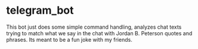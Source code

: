 # telegram_bot
This bot just does some simple command handling, analyzes chat texts trying to match what we say in the chat with Jordan B. Peterson quotes and phrases. Its meant to be a fun joke with my friends. 
